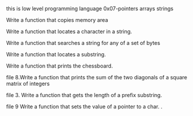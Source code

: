 this is low level programming  language 0x07-pointers arrays strings

Write a function that copies memory area

Write a function that locates a character in a string.

Write a function that searches a string for any of a set of bytes

Write a function that locates a substring.

Write a function that prints the chessboard.

file 8.Write a function that prints the sum of the two diagonals of a square matrix of integers

file 3. Write a function that gets the length of a prefix substring.

file 9  Write a function that sets the value of a pointer to a char.
.
